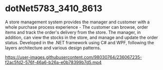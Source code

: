 # dotNet5783_3410_8613
A store management system provides the manager and customer with a whole purchase process experience -
The customer can browse, order items and track the order's delivery from the store. The manager, in addition,
can view the stocks in the store, and manage and update the order status.
Developed in the .NET framework using C# and WPF, following the layers architecture and various design patterns.




https://user-images.githubusercontent.com/98030764/236067235-f2ac5fd2-576f-46a6-b26a-e0b78399b7d5.mp4

